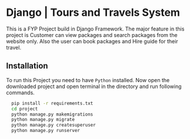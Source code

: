 
# Django | Tours and Travels System

This is a FYP Project build in Django Framework.
The major feature in this project is Customer can view packages and search packages from the website only.
Also the user can book packages and Hire guide for their travel.




## Installation

To run this Project you need to have `Python` installed.
Now open the downloaded project and open terminal in the directory and run following commands.

```bash
  pip install -r requirements.txt
  cd project
  python manage.py makemigrations
  python manage.py migrate
  python manage.py createsuperuser
  python manage.py runserver
```
    